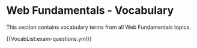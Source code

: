 # Web Fundamentals - Vocabulary

This section contains vocabulary terms from all Web Fundamentals topics.

{{VocabList:exam-questions.yml}}
